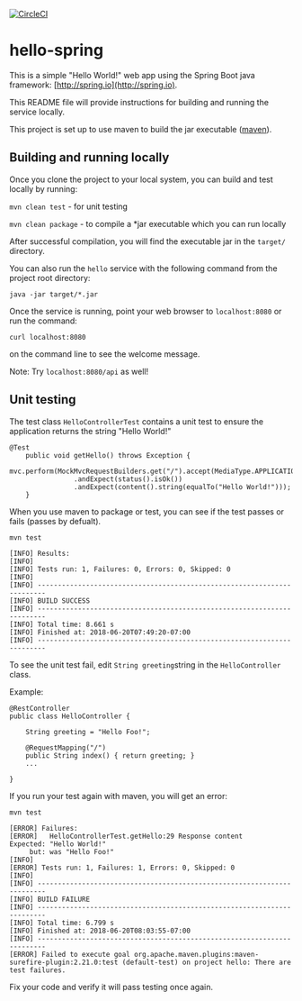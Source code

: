 [![CircleCI](https://circleci.com/gh/ahmadjubair33/spring-boot-example/tree/main.svg?style=svg)](https://circleci.com/gh/ahmadjubair33/spring-boot-example/tree/main)


# hello-spring

This is a simple "Hello World!" web app using the Spring Boot java framework:
[http://spring.io](http://spring.io).

This README file will provide instructions for building and running the service locally. 

This project is set up to use maven to build the jar executable ([maven](https://maven.apache.org/install.html)). 


## Building and running locally
Once you clone the project to your local system, you can build and test locally by running:

`mvn clean test` - for unit testing

`mvn clean package` - to compile a *jar executable 
which you can run locally

After successful compilation, you will find the executable jar in the `target/` directory.

You can also run the `hello` service with the following command from the project root directory:

`java -jar target/*.jar`

Once the service is running, point your web browser to `localhost:8080` or run the command:

`curl localhost:8080` 

on the command line to see the welcome message.

Note: Try `localhost:8080/api` as well!
## Unit testing
The test class `HelloControllerTest` contains a unit test to ensure the application returns the string "Hello World!"

~~~
@Test
    public void getHello() throws Exception {
        mvc.perform(MockMvcRequestBuilders.get("/").accept(MediaType.APPLICATION_JSON))
                .andExpect(status().isOk())
                .andExpect(content().string(equalTo("Hello World!")));
    }
~~~

When you use maven to package or test, you can see if the test passes or fails (passes by defualt).

`mvn test`

~~~
[INFO] Results:
[INFO] 
[INFO] Tests run: 1, Failures: 0, Errors: 0, Skipped: 0
[INFO] 
[INFO] ------------------------------------------------------------------------
[INFO] BUILD SUCCESS
[INFO] ------------------------------------------------------------------------
[INFO] Total time: 8.661 s
[INFO] Finished at: 2018-06-20T07:49:20-07:00
[INFO] ------------------------------------------------------------------------

~~~


To see the unit test fail, edit `String greeting`string in the `HelloController` class.

Example:

~~~
@RestController
public class HelloController {

	String greeting = "Hello Foo!";

    @RequestMapping("/")
    public String index() { return greeting; }
    ...

}
~~~

If you run your test again with maven, you will get an error:

`mvn test`

~~~
[ERROR] Failures: 
[ERROR]   HelloControllerTest.getHello:29 Response content
Expected: "Hello World!"
     but: was "Hello Foo!"
[INFO] 
[ERROR] Tests run: 1, Failures: 1, Errors: 0, Skipped: 0
[INFO] 
[INFO] ------------------------------------------------------------------------
[INFO] BUILD FAILURE
[INFO] ------------------------------------------------------------------------
[INFO] Total time: 6.799 s
[INFO] Finished at: 2018-06-20T08:03:55-07:00
[INFO] ------------------------------------------------------------------------
[ERROR] Failed to execute goal org.apache.maven.plugins:maven-surefire-plugin:2.21.0:test (default-test) on project hello: There are test failures.
~~~

Fix your code and verify it will pass testing once again.
